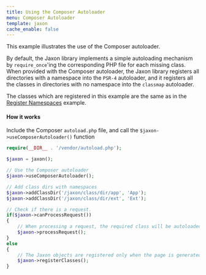 ```yaml
---
title: Using the Composer Autoloader
menu: Composer Autoloader
template: jaxon
cache_enable: false
---
```


This example illustrates the use of the Composer autoloader.

By default, the Jaxon library implements a simple autoloading mechanism by `require_once`'ing the corresponding PHP file for each missing class.
When provided with the Composer autoloader, the Jaxon library registers all directories with a namespace into the `PSR-4` autoloader, and it registers all the classes in directories with no namespace into the `classmap` autoloader.

The classes which are registered in this example are the same as in the [Register Namespaces](../namespaces) example.

#### How it works

Include the Composer `autoload.php` file, and call the `$jaxon->useComposerAutoloader()` function

```php
require(__DIR__ . '/vendor/autoload.php');

$jaxon = jaxon();

// Use the Composer autoloader
$jaxon->useComposerAutoloader();

// Add class dirs with namespaces
$jaxon->addClassDir('/jaxon/class/dir/app', 'App');
$jaxon->addClassDir('/jaxon/class/dir/ext', 'Ext');

// Check if there is a request.
if($jaxon->canProcessRequest())
{
    // When processing a request, the required class will be autoloaded
    $jaxon->processRequest();
}
else
{
    // The Jaxon objects are registered only when the page is generated
    $jaxon->registerClasses();
}
```
